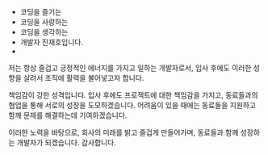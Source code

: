 - 코딩을 즐기는
- 코딩을 사랑하는
- 코딩을 생각하는
- 개발자 진재호입니다.
- 
저는 항상 즐겁고 긍정적인 에너지를 가지고 일하는 개발자로서, 입사 후에도 이러한 성향을 살려서 조직에 활력을 불어넣고자 합니다.

책임감이 강한 성격입니다. 입사 후에도 프로젝트에 대한 책임감을 가지고, 동료들과의 협업을 통해 서로의 성장을 도모하겠습니다. 어려움이 있을 때에는 동료들을 지원하고 함께 문제를 해결하는데 기여하겠습니다.

이러한 노력을 바탕으로, 회사의 미래를 밝고 즐겁게 만들어가며, 동료들과 함께 성장하는 개발자가 되겠습니다. 감사합니다.
